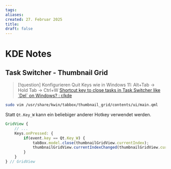 ```yaml
---
tags: 
aliases: 
created: 27. Februar 2025
title: 
draft: false
---
```


# KDE Notes

## Task Switcher - Thumbnail Grid

> [!question] Konfigurieren Quit Keys wie in Windows 11: Alt+Tab -> Hold Tab -> Ctrl+W
> [Shortcut key to close tasks in Task Switcher like \`Del\` on Windows? : r/kde](https://www.reddit.com/r/kde/comments/191b227/shortcut_key_to_close_tasks_in_task_switcher_like/)

```bash
sudo vim /usr/share/kwin/tabbox/thumbnail_grid/contents/ui/main.qml
```

Statt `Qt.Key_W` kann ein beliebiger anderer Hotkey verwendet werden.

```qml
GridView {
    // ...
    Keys.onPressed: {
        if(event.key == Qt.Key_W) {
            tabBox.model.close(thumbnailGridView.currentIndex);
            thumbnailGridView.currentIndexChanged(thumbnailGridView.currentIndex);
        }
    }
} // GridView
```